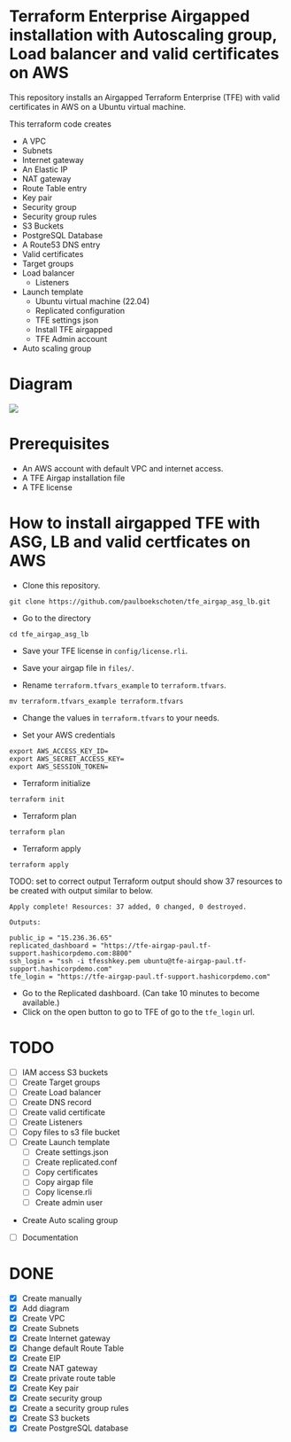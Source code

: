 # Terraform Enterprise Airgapped installation with Autoscaling group, Load balancer and valid certificates on AWS  
This repository installs an Airgapped Terraform Enterprise (TFE) with valid certificates in AWS on a Ubuntu virtual machine.  

This terraform code creates
- A VPC
- Subnets
- Internet gateway
- An Elastic IP
- NAT gateway
- Route Table entry
- Key pair
- Security group
- Security group rules
- S3 Buckets
- PostgreSQL Database
- A Route53 DNS entry
- Valid certificates
- Target groups
- Load balancer
  - Listeners
- Launch template
  - Ubuntu virtual machine (22.04)
  - Replicated configuration
  - TFE settings json
  - Install TFE airgapped
  - TFE Admin account
- Auto scaling group



# Diagram
![](diagram/tfe_airgapped.png)

# Prerequisites
 - An AWS account with default VPC and internet access.
 - A TFE Airgap installation file
 - A TFE license

# How to install airgapped TFE with ASG, LB and valid certficates on AWS
- Clone this repository.  
```
git clone https://github.com/paulboekschoten/tfe_airgap_asg_lb.git
```

- Go to the directory 
```
cd tfe_airgap_asg_lb
```
- Save your TFE license in `config/license.rli`.  

- Save your airgap file in `files/`.  

- Rename `terraform.tfvars_example` to `terraform.tfvars`.  
```
mv terraform.tfvars_example terraform.tfvars
```

- Change the values in `terraform.tfvars` to your needs.

- Set your AWS credentials
```
export AWS_ACCESS_KEY_ID=
export AWS_SECRET_ACCESS_KEY=
export AWS_SESSION_TOKEN=
```

- Terraform initialize
```
terraform init
```
- Terraform plan
```
terraform plan
```

- Terraform apply
```
terraform apply
```

TODO: set to correct output
Terraform output should show 37 resources to be created with output similar to below. 
```
Apply complete! Resources: 37 added, 0 changed, 0 destroyed.

Outputs:

public_ip = "15.236.36.65"
replicated_dashboard = "https://tfe-airgap-paul.tf-support.hashicorpdemo.com:8800"
ssh_login = "ssh -i tfesshkey.pem ubuntu@tfe-airgap-paul.tf-support.hashicorpdemo.com"
tfe_login = "https://tfe-airgap-paul.tf-support.hashicorpdemo.com"
```

- Go to the Replicated dashboard. (Can take 10 minutes to become available.)  
- Click on the open button to go to TFE of go to the `tfe_login` url.  

# TODO
- [ ] IAM access S3 buckets
- [ ] Create Target groups
- [ ] Create Load balancer
- [ ] Create DNS record
- [ ] Create valid certificate
- [ ] Create Listeners
- [ ] Copy files to s3 file bucket
- [ ] Create Launch template
  - [ ] Create settings.json
  - [ ] Create replicated.conf
  - [ ] Copy certificates
  - [ ] Copy airgap file
  - [ ] Copy license.rli
  - [ ] Create admin user
- Create Auto scaling group
- [ ] Documentation

# DONE
- [x] Create manually
- [x] Add diagram
- [x] Create VPC
- [x] Create Subnets
- [x] Create Internet gateway
- [x] Change default Route Table
- [x] Create EIP
- [x] Create NAT gateway
- [x] Create private route table
- [x] Create Key pair
- [x] Create security group
- [x] Create a security group rules
- [x] Create S3 buckets
- [x] Create PostgreSQL database